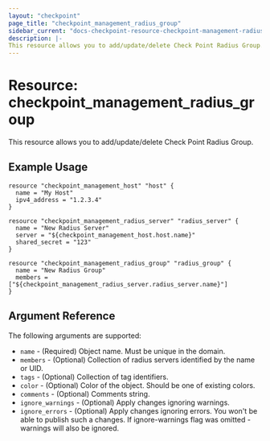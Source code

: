 ```yaml
---
layout: "checkpoint"
page_title: "checkpoint_management_radius_group"
sidebar_current: "docs-checkpoint-resource-checkpoint-management-radius-group"
description: |-
This resource allows you to add/update/delete Check Point Radius Group.
---
```


# Resource: checkpoint_management_radius_group

This resource allows you to add/update/delete Check Point Radius Group.

## Example Usage


```hcl
resource "checkpoint_management_host" "host" {
  name = "My Host"
  ipv4_address = "1.2.3.4"
}

resource "checkpoint_management_radius_server" "radius_server" {
  name = "New Radius Server"
  server = "${checkpoint_management_host.host.name}"
  shared_secret = "123"
}

resource "checkpoint_management_radius_group" "radius_group" {
  name = "New Radius Group"
  members = ["${checkpoint_management_radius_server.radius_server.name}"]
}

```

## Argument Reference

The following arguments are supported:

* `name` - (Required) Object name. Must be unique in the domain.
* `members` - (Optional) Collection of radius servers identified by the name or UID.
* `tags` - (Optional) Collection of tag identifiers.
* `color` - (Optional) Color of the object. Should be one of existing colors.
* `comments` - (Optional) Comments string.
* `ignore_warnings` - (Optional) Apply changes ignoring warnings.
* `ignore_errors` - (Optional) Apply changes ignoring errors. You won't be able to publish such a changes. If ignore-warnings flag was omitted - warnings will also be ignored.
